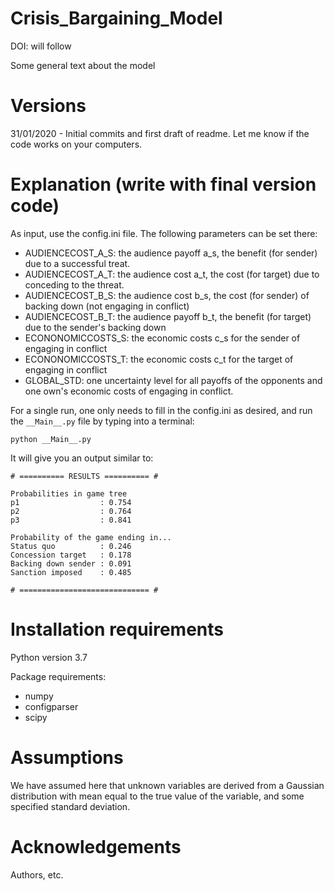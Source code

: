 # Crisis_Bargaining_Model
DOI: will follow

Some general text about the model

# Versions
31/01/2020 - Initial commits and first draft of readme. Let me know if the code works on your computers.

# Explanation (write with final version code)
As input, use the config.ini file. The following parameters can be set there:
- AUDIENCECOST_A_S: the audience payoff a_s, the benefit (for sender) due to a successful treat.
- AUDIENCECOST_A_T: the audience cost a_t, the cost (for target) due to conceding to the threat.
- AUDIENCECOST_B_S: the audience cost b_s, the cost (for sender) of backing down (not engaging in conflict)
- AUDIENCECOST_B_T: the audience payoff b_t, the benefit (for target) due to the sender's backing down
- ECONONOMICCOSTS_S: the economic costs c_s for the sender of engaging in conflict
- ECONONOMICCOSTS_T: the economic costs c_t for the target of engaging in conflict
- GLOBAL_STD: one uncertainty level for all payoffs of the opponents and one own's economic costs of engaging in conflict.

For a single run, one only needs to fill in the config.ini as desired, and run the ```__Main__.py``` file by typing into a terminal:
```
python __Main__.py
```
It will give you an output similar to:
```
# ========== RESULTS ========== #

Probabilities in game tree
p1                  : 0.754
p2                  : 0.764
p3                  : 0.841

Probability of the game ending in...
Status quo          : 0.246
Concession target   : 0.178
Backing down sender : 0.091
Sanction imposed    : 0.485

# ============================= #
```

# Installation requirements
Python version 3.7

Package requirements:
- numpy
- configparser
- scipy

# Assumptions
We have assumed here that unknown variables are derived from a Gaussian distribution with mean equal to the true value of the variable, and some specified standard deviation.

# Acknowledgements
Authors, etc.
